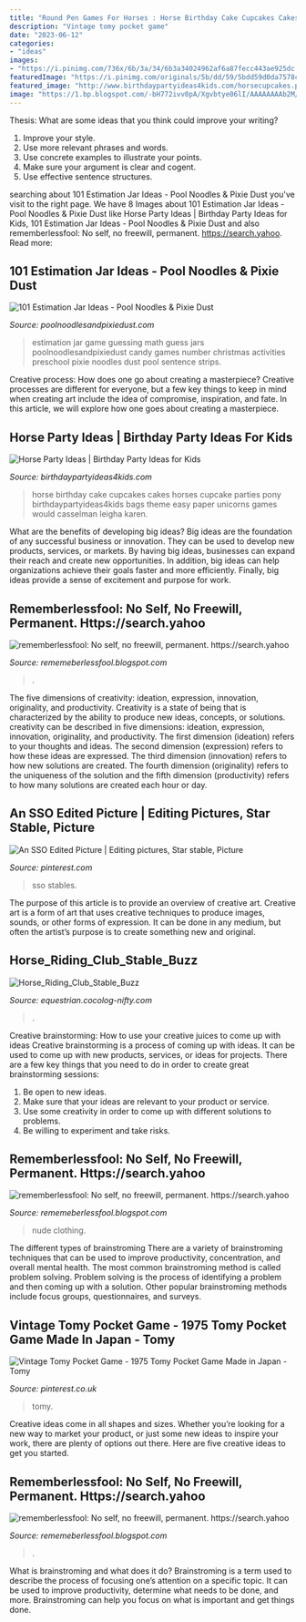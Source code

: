 ```yaml
---
title: "Round Pen Games For Horses : Horse Birthday Cake Cupcakes Cakes Horses Cupcake Parties Pony Birthdaypartyideas4kids Bags Theme Easy Paper Unicorns Games Would Casselman Leigha Karen"
description: "Vintage tomy pocket game"
date: "2023-06-12"
categories:
- "ideas"
images:
- "https://i.pinimg.com/736x/6b/3a/34/6b3a34024962af6a87fecc443ae925dc.jpg"
featuredImage: "https://i.pinimg.com/originals/5b/dd/59/5bdd59d0da7578cec0544c6cb5b98bdf.jpg"
featured_image: "http://www.birthdaypartyideas4kids.com/horsecupcakes.png"
image: "https://1.bp.blogspot.com/-bH772ivv0pA/Xgvbtye06lI/AAAAAAAAb2M/87tW-_zxBbQfcvUeX855_T49n-amP54vwCLcBGAsYHQ/s1600/Untitled116.png"
---
```



Thesis: What are some ideas that you think could improve your writing?
1. Improve your style.
2. Use more relevant phrases and words.
3. Use concrete examples to illustrate your points.
4. Make sure your argument is clear and cogent.
5. Use effective sentence structures.

	

		
searching about 101 Estimation Jar Ideas - Pool Noodles &amp; Pixie Dust you've visit to the right page. We have 8 Images about 101 Estimation Jar Ideas - Pool Noodles &amp; Pixie Dust like Horse Party Ideas | Birthday Party Ideas for Kids, 101 Estimation Jar Ideas - Pool Noodles &amp; Pixie Dust and also rememberlessfool: No self, no freewill, permanent. https://search.yahoo. Read more:
		
    
## 101 Estimation Jar Ideas - Pool Noodles &amp; Pixie Dust

<img loading=lazy src="https://www.poolnoodlesandpixiedust.com/wp-content/uploads/2017/07/Estimation-Jars.png" onerror="this.onerror=null;this.src='https://tse2.mm.bing.net/th?id=OIP.CKORlsMEw0A70tQ88kyWUAHaLG&amp;pid=15.1';" alt="101 Estimation Jar Ideas - Pool Noodles &amp; Pixie Dust">

_Source: poolnoodlesandpixiedust.com_

>estimation jar game guessing math guess jars poolnoodlesandpixiedust candy games number christmas activities preschool pixie noodles dust pool sentence strips. 

	

Creative process: How does one go about creating a masterpiece?
Creative processes are different for everyone, but a few key things to keep in mind when creating art include the idea of compromise, inspiration, and fate. In this article, we will explore how one goes about creating a masterpiece.

    
## Horse Party Ideas | Birthday Party Ideas For Kids

<img loading=lazy src="http://www.birthdaypartyideas4kids.com/horsecupcakes.png" onerror="this.onerror=null;this.src='https://tse2.mm.bing.net/th?id=OIP.tau19tzgMtDc0CBNSfyQ5gAAAA&amp;pid=15.1';" alt="Horse Party Ideas | Birthday Party Ideas for Kids">

_Source: birthdaypartyideas4kids.com_

>horse birthday cake cupcakes cakes horses cupcake parties pony birthdaypartyideas4kids bags theme easy paper unicorns games would casselman leigha karen. 

	

What are the benefits of developing big ideas?
Big ideas are the foundation of any successful business or innovation. They can be used to develop new products, services, or markets. By having big ideas, businesses can expand their reach and create new opportunities. In addition, big ideas can help organizations achieve their goals faster and more efficiently. Finally, big ideas provide a sense of excitement and purpose for work.

    
## Rememberlessfool: No Self, No Freewill, Permanent. Https://search.yahoo

<img loading=lazy src="https://1.bp.blogspot.com/-bH772ivv0pA/Xgvbtye06lI/AAAAAAAAb2M/87tW-_zxBbQfcvUeX855_T49n-amP54vwCLcBGAsYHQ/s1600/Untitled116.png" onerror="this.onerror=null;this.src='https://tse2.mm.bing.net/th?id=OIP.hiNuQnTZf26VtYqsYZTfWAHaEK&amp;pid=15.1';" alt="rememberlessfool: No self, no freewill, permanent. https://search.yahoo">

_Source: rememeberlessfool.blogspot.com_

>. 

	

The five dimensions of creativity: ideation, expression, innovation, originality, and productivity.
Creativity is a state of being that is characterized by the ability to produce new ideas, concepts, or solutions. creativity can be described in five dimensions: ideation, expression, innovation, originality, and productivity. The first dimension (ideation) refers to your thoughts and ideas. The second dimension (expression) refers to how these ideas are expressed. The third dimension (innovation) refers to how new solutions are created. The fourth dimension (originality) refers to the uniqueness of the solution and the fifth dimension (productivity) refers to how many solutions are created each hour or day.

    
## An SSO Edited Picture | Editing Pictures, Star Stable, Picture

<img loading=lazy src="https://i.pinimg.com/736x/6b/3a/34/6b3a34024962af6a87fecc443ae925dc.jpg" onerror="this.onerror=null;this.src='https://tse2.mm.bing.net/th?id=OIP.99O-6oEQB-0172kzweRs2QHaEK&amp;pid=15.1';" alt="An SSO Edited Picture | Editing pictures, Star stable, Picture">

_Source: pinterest.com_

>sso stables. 

	

The purpose of this article is to provide an overview of creative art.
Creative art is a form of art that uses creative techniques to produce images, sounds, or other forms of expression. It can be done in any medium, but often the artist’s purpose is to create something new and original.

    
## Horse_Riding_Club_Stable_Buzz

<img loading=lazy src="http://boktimg.nl/upload/9687/tait2.jpg" onerror="this.onerror=null;this.src='https://tse2.mm.bing.net/th?id=OIP.IHuZWdj7b5iQaCFLrmC3lgHaFf&amp;pid=15.1';" alt="Horse_Riding_Club_Stable_Buzz">

_Source: equestrian.cocolog-nifty.com_

>. 

	

Creative brainstorming: How to use your creative juices to come up with ideas
Creative brainstorming is a process of coming up with ideas. It can be used to come up with new products, services, or ideas for projects. There are a few key things that you need to do in order to create great brainstorming sessions:
1. Be open to new ideas.
2. Make sure that your ideas are relevant to your product or service.
3. Use some creativity in order to come up with different solutions to problems.
4. Be willing to experiment and take risks.

    
## Rememberlessfool: No Self, No Freewill, Permanent. Https://search.yahoo

<img loading=lazy src="https://staticdelivery.nexusmods.com/mods/2531/images/thumbnails/325/325-1539420900-1768265772.jpeg" onerror="this.onerror=null;this.src='https://tse2.mm.bing.net/th?id=OIP.YH_WODHr3_eruJ9DkdYI8QAAAA&amp;pid=15.1';" alt="rememberlessfool: No self, no freewill, permanent. https://search.yahoo">

_Source: rememeberlessfool.blogspot.com_

>nude clothing. 

	

The different types of brainstroming
There are a variety of brainstroming techniques that can be used to improve productivity, concentration, and overall mental health. The most common brainstroming method is called problem solving. Problem solving is the process of identifying a problem and then coming up with a solution. Other popular brainstroming methods include focus groups, questionnaires, and surveys.

    
## Vintage Tomy Pocket Game - 1975 Tomy Pocket Game Made In Japan - Tomy

<img loading=lazy src="https://i.pinimg.com/originals/5b/dd/59/5bdd59d0da7578cec0544c6cb5b98bdf.jpg" onerror="this.onerror=null;this.src='https://tse1.mm.bing.net/th?id=OIP.HNTuCJSJcLOydOrG3m4m3AHaFj&amp;pid=15.1';" alt="Vintage Tomy Pocket Game - 1975 Tomy Pocket Game Made in Japan - Tomy">

_Source: pinterest.co.uk_

>tomy. 

	

Creative ideas come in all shapes and sizes. Whether you’re looking for a new way to market your product, or just some new ideas to inspire your work, there are plenty of options out there. Here are five creative ideas to get you started.

    
## Rememberlessfool: No Self, No Freewill, Permanent. Https://search.yahoo

<img loading=lazy src="https://1.bp.blogspot.com/-E-SRC0shoHk/XijJ3Y66Y7I/AAAAAAAAcLU/880d-TZMT5YW7AzHMqf3sbYq9a6Aox4lgCLcBGAsYHQ/w1200-h630-p-k-no-nu/Untitled236.png" onerror="this.onerror=null;this.src='https://tse3.mm.bing.net/th?id=OIP.ia9Ra0VphDnMP8b3OSzZ1QHaD4&amp;pid=15.1';" alt="rememberlessfool: No self, no freewill, permanent. https://search.yahoo">

_Source: rememeberlessfool.blogspot.com_

>. 

	

What is brainstroming and what does it do?
Brainstroming is a term used to describe the process of focusing one’s attention on a specific topic. It can be used to improve productivity, determine what needs to be done, and more. Brainstroming can help you focus on what is important and get things done.

